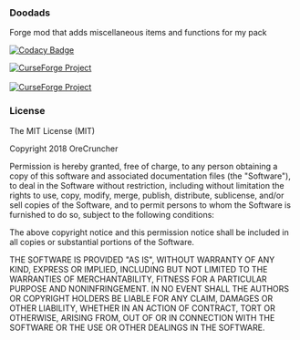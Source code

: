 ### Doodads
Forge mod that adds miscellaneous items and functions for my pack

[![Codacy Badge](https://api.codacy.com/project/badge/Grade/47087290625b4582a9709bb5197a5413)](https://www.codacy.com/app/BlockArtistry/Doodads?utm_source=github.com&amp;utm_medium=referral&amp;utm_content=OreCruncher/Doodads&amp;utm_campaign=Badge_Grade)

<a href="https://minecraft.curseforge.com/projects/doodads"><img src="http://cf.way2muchnoise.eu/versions/doodads.svg" alt="CurseForge Project"/></a>
</br></br>
<a href="https://minecraft.curseforge.com/projects/doodads"><img src="http://cf.way2muchnoise.eu/full_doodads_downloads.svg" alt="CurseForge Project"/></a>

### License
The MIT License (MIT)

Copyright 2018 OreCruncher

Permission is hereby granted, free of charge, to any person obtaining a copy
of this software and associated documentation files (the "Software"), to deal
in the Software without restriction, including without limitation the rights
to use, copy, modify, merge, publish, distribute, sublicense, and/or sell
copies of the Software, and to permit persons to whom the Software is
furnished to do so, subject to the following conditions:

The above copyright notice and this permission notice shall be included in
all copies or substantial portions of the Software.

THE SOFTWARE IS PROVIDED "AS IS", WITHOUT WARRANTY OF ANY KIND, EXPRESS OR
IMPLIED, INCLUDING BUT NOT LIMITED TO THE WARRANTIES OF MERCHANTABILITY,
FITNESS FOR A PARTICULAR PURPOSE AND NONINFRINGEMENT. IN NO EVENT SHALL THE
AUTHORS OR COPYRIGHT HOLDERS BE LIABLE FOR ANY CLAIM, DAMAGES OR OTHER
LIABILITY, WHETHER IN AN ACTION OF CONTRACT, TORT OR OTHERWISE, ARISING FROM,
OUT OF OR IN CONNECTION WITH THE SOFTWARE OR THE USE OR OTHER DEALINGS IN
THE SOFTWARE.
